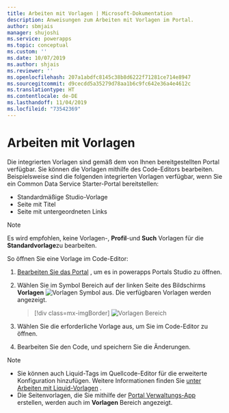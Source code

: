 ```yaml
---
title: Arbeiten mit Vorlagen | Microsoft-Dokumentation
description: Anweisungen zum Arbeiten mit Vorlagen im Portal.
author: sbmjais
manager: shujoshi
ms.service: powerapps
ms.topic: conceptual
ms.custom: ''
ms.date: 10/07/2019
ms.author: shjais
ms.reviewer: ''
ms.openlocfilehash: 207a1abdfc8145c38b8d6222f71281ce714e8947
ms.sourcegitcommit: d9cecdd5a35279d78aa1b6c9fc642e36a4e4612c
ms.translationtype: HT
ms.contentlocale: de-DE
ms.lasthandoff: 11/04/2019
ms.locfileid: "73542369"
---
```

# <a name="work-with-templates"></a>Arbeiten mit Vorlagen

Die integrierten Vorlagen sind gemäß dem von Ihnen bereitgestellten Portal verfügbar. Sie können die Vorlagen mithilfe des Code-Editors bearbeiten. Beispielsweise sind die folgenden integrierten Vorlagen verfügbar, wenn Sie ein Common Data Service Starter-Portal bereitstellen:

- Standardmäßige Studio-Vorlage
- Seite mit Titel
- Seite mit untergeordneten Links


> [!NOTE]
> Es wird empfohlen, keine Vorlagen-, **Profil**-und **Such** Vorlagen für die **Standardvorlage**zu bearbeiten.

So öffnen Sie eine Vorlage im Code-Editor:

1.  [Bearbeiten Sie das Portal](manage-existing-portals.md#edit) , um es in powerapps Portals Studio zu öffnen.  

2.  Wählen Sie im Symbol Bereich auf der linken Seite des Bildschirms **Vorlagen** ![Vorlagen Symbol](media/templates-icon.png "Symbol Vorlagen") aus. Die verfügbaren Vorlagen werden angezeigt.  

    > [!div class=mx-imgBorder]
    > ![Vorlagen Bereich](media/templates-pane.png "Vorlagen Bereich")  

3.  Wählen Sie die erforderliche Vorlage aus, um Sie im Code-Editor zu öffnen.

4.  Bearbeiten Sie den Code, und speichern Sie die Änderungen.

> [!NOTE]
> - Sie können auch Liquid-Tags im Quellcode-Editor für die erweiterte Konfiguration hinzufügen. Weitere Informationen finden Sie [unter Arbeiten mit Liquid-Vorlagen](liquid/liquid-overview.md) .
> - Die Seitenvorlagen, die Sie mithilfe der [Portal Verwaltungs-App](configure/configure-portal.md) erstellen, werden auch im **Vorlagen** Bereich angezeigt.
